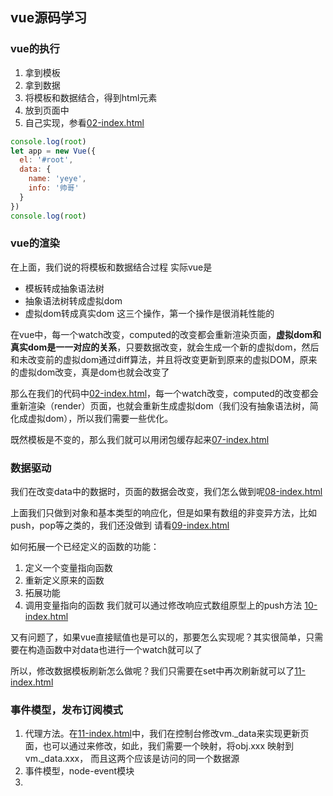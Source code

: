 ## vue源码学习

### vue的执行
  1. 拿到模板
  2. 拿到数据
  3. 将模板和数据结合，得到html元素
  4. 放到页面中
  5. 自己实现，参看[02-index.html](./demos/02-index.html)
```javascript
console.log(root)
let app = new Vue({
  el: '#root',
  data: {
    name: 'yeye',
    info: '帅哥'
  }
})
console.log(root)
```

### vue的渲染
在上面，我们说的将模板和数据结合过程
实际vue是
- 模板转成抽象语法树
- 抽象语法树转成虚拟dom
- 虚拟dom转成真实dom
这三个操作，第一个操作是很消耗性能的

在vue中，每一个watch改变，computed的改变都会重新渲染页面，**虚拟dom和真实dom是一一对应的关系**，只要数据改变，就会生成一个新的虚拟dom，然后和未改变前的虚拟dom通过diff算法，并且将改变更新到原来的虚拟DOM，原来的虚拟dom改变，真是dom也就会改变了

那么在我们的代码中[02-index.html](./demos/02-index.html)，每一个watch改变，computed的改变都会重新渲染（render）页面，也就会重新生成虚拟dom（我们没有抽象语法树，简化成虚拟dom），所以我们需要一些优化。

既然模板是不变的，那么我们就可以用闭包缓存起来[07-index.html](./demos/07-index.html)

### 数据驱动

我们在改变data中的数据时，页面的数据会改变，我们怎么做到呢[08-index.html](./demos/08-index.html)

上面我们只做到对象和基本类型的响应化，但是如果有数组的非变异方法，比如push，pop等之类的，我们还没做到
请看[09-index.html](./demos/09-index.html)

如何拓展一个已经定义的函数的功能：
  1. 定义一个变量指向函数
  2. 重新定义原来的函数
  3. 拓展功能
  4. 调用变量指向的函数
我们就可以通过修改响应式数组原型上的push方法 [10-index.html](./demos/10-index.html)

又有问题了，如果vue直接赋值也是可以的，那要怎么实现呢？其实很简单，只需要在构造函数中对data也进行一个watch就可以了

所以，修改数据模板刷新怎么做呢？我们只需要在set中再次刷新就可以了[11-index.html](./demos/11-index.html)

### 事件模型，发布订阅模式

1. 代理方法。在[11-index.html](./demos/11-index.html)中，我们在控制台修改vm._data来实现更新页面，也可以通过来修改，如此，我们需要一个映射，将obj.xxx 映射到 vm._data.xxx， 而且这两个应该是访问的同一个数据源
2. 事件模型，node-event模块
3. 
